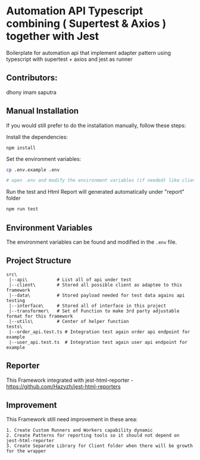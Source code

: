 # Automation API Typescript combining ( Supertest & Axios ) together with Jest

Boilerplate for automation api that implement adapter pattern using typescript with supertest + axios and jest as runner

## Contributors:
dhony imam saputra

## Manual Installation

If you would still prefer to do the installation manually, follow these steps:

Install the dependencies:

```
npm install
```

Set the environment variables:

```bash
cp .env.example .env

# open .env and modify the environment variables (if needed) like client strategy it should be AXIOS or SUPERTEST
```

Run the test and Html Report will generated automatically under "report" folder

```bash
npm run test
```

## Environment Variables

The environment variables can be found and modified in the `.env` file.

## Project Structure

```
src\
 |--api\           # List all of api under test
 |--client\        # Stored all possible client as adaptee to this framework
 |--data\          # Stored payload needed for test data agains api testing
 |--interface\     # Stored all of interface in this project
 |--transformer\   # Set of Function to make 3rd party adjustable format for this framework
 |--utils\         # Center of helper function
tests\
 |--order_api.test.ts # Integration test again order api endpoint for example
 |--user_api.test.ts  # Integration test again user api endpoint for example
```

## Reporter

This Framework integrated with jest-html-reporter - https://github.com/Hazyzh/jest-html-reporters

## Improvement

This Framework still need improvement in these area:

```
1. Create Custom Runners and Workers capability dynamic
2. Create Patterns for reporting tools so it should not depend on jest-html-reporter
3. Create Separate Library for Client folder when there will be growth for the wrapper
```
